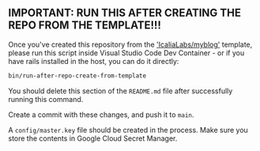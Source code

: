 ## IMPORTANT: RUN THIS AFTER CREATING THE REPO FROM THE TEMPLATE!!!

Once you've created this repository from the
['IcaliaLabs/myblog'](https://github.com/IcaliaLabs/myblog)
template, please run this script inside Visual Studio Code Dev Container - or if
you have rails installed in the host, you can do it directly:

```bash
bin/run-after-repo-create-from-template
```

You should delete this section of the `README.md` file after successfully
running this command.

Create a commit with these changes, and push it to `main`.

A `config/master.key` file should be created in the process. Make sure you store
the contents in Google Cloud Secret Manager.
